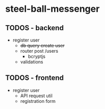 # steel-ball-messenger


## TODOS - backend

-   register user
    -   ~~db query create user~~
    -   router post /users
        -   bcryptjs
    -   validations



## TODOS - frontend

-   register user
    -   API request util
    -   registration form